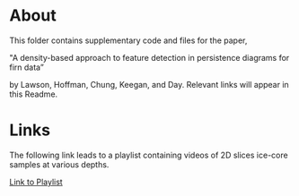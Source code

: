 # About
This folder contains supplementary code and files for the paper,

"A density-based approach to feature detection in persistence diagrams for firn data” 

by Lawson, Hoffman, Chung, Keegan, and Day. Relevant links will appear in this Readme.


# Links
The following link leads to a playlist containing videos of 2D slices ice-core samples at various depths. 

[Link to Playlist](https://youtube.com/playlist?list=PLYL5rxiRGTALZZ1m6efvOeYTxyR4HadDo)
